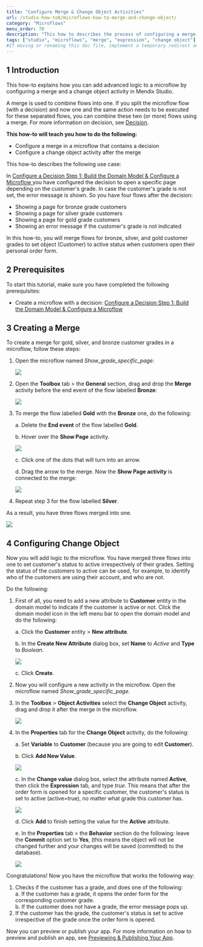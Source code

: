 ```yaml
---
title: "Configure Merge & Change Object Activities"
url: /studio-how-to8/microflows-how-to-merge-and-change-object/
category: "Microflows"
menu_order: 70
description: "This how to describes the process of configuring a merge and a change object activity in Mendix Studio."
tags: ["studio", "microflows", "merge", "expression", "change object"]
#If moving or renaming this doc file, implement a temporary redirect and let the respective team know they should update the URL in the product. See Mapping to Products for more details.
---
```


## 1 Introduction 

This how-to explains how you can add advanced logic to a microflow by configuring a merge and a change object activity in Mendix Studio. 

A merge is used to combine flows into one. If you split the microflow flow (with a decision) and now one and the same action needs to be executed for these separated flows, you can combine these two (or more) flows using a merge. For more information on decision, see [Decision](/studio8/microflows-decision).

**This how-to will teach you how to do the following:**

* Configure a merge in a microflow that contains a decision
* Configure a change object activity after the merge

This how-to describes the following use case: 

In [Configure a Decision Step 1: Build the Domain Model & Configure a Microflow ](microflows-how-to-configure-decision-p1) you have configured the decision to open a specific page depending on the customer's grade. In case the customer's grade is not set, the error message is shown. So you have four flows after the decision: 

* Showing a page for bronze  grade customers
* Showing a page for silver grade customers
* Showing a page for gold grade customers
* Showing an error message if the customer's grade is not indicated

In this how-to, you will merge flows for bronze, silver, and gold customer grades to set object (Customer) to active status when customers open their personal order form. 

## 2 Prerequisites

To start this tutorial, make sure you have completed the following prerequisites:

* Create a microflow with a decision: [Configure a Decision Step 1: Build the Domain Model & Configure a Microflow](microflows-how-to-configure-decision-p1)

## 3 Creating a Merge

To create a merge for gold, silver, and bronze customer grades in a microflow, follow these steps:

1. Open the microflow named *Show_grade_specific_page*:

    ![](attachments/microflows-how-to-merge-and-change-object/microflow-without-merge.png)

2. Open the **Toolbox** tab > the **General** section, drag and drop the **Merge** activity before the end event of the flow labelled **Bronze**:

    ![](attachments/microflows-how-to-merge-and-change-object/adding-merge.png)

3. To merge the flow labelled **Gold** with the **Bronze** one, do the following:<br/>

    a. Delete the **End event** of the flow labelled **Gold**.<br/>

    b. Hover over the **Show Page** activity.<br/>

    ![](attachments/microflows-how-to-merge-and-change-object/hover-over.png)<br/>

    c. Click one of the dots that will turn into an arrow.<br/>

    d. Drag the arrow to the merge. Now the **Show Page activity** is connected to the merge:

    ![](attachments/microflows-how-to-merge-and-change-object/connecting-activity-and-merge.png)<br/>

4. Repeat step 3 for the flow labelled **Silver**. 

As a result, you have three flows merged into one.

![](attachments/microflows-how-to-merge-and-change-object/flows-into-one.png)

## 4 Configuring Change Object

Now you will add logic to the microflow. You have merged three flows into one to set customer's status to active irrespectively of their grades. Setting the status of the customers to active can be used, for example, to identify who of the customers are using their account, and who are not.

 Do the following:

1.  First of all, you need to add a new attribute to **Customer** entity in the domain model to indicate if the customer is active or not. Click the domain model icon in the left menu bar to open the domain model and do the following:<br/>

    a. Click the **Customer** entity > **New attribute**.<br/>

    b. In the **Create New Attribute** dialog box, set **Name** to *Active* and **Type** to *Boolean*.<br/> 

    ![](attachments/microflows-how-to-merge-and-change-object/new-attribute-active.png)<br/>

    c. Click **Create**.

2. Now you will configure a new activity in the microflow. Open the microflow named *Show_grade_specific_page*.
3.  In the **Toolbox** > **Object Activities** select the **Change Object** activity, drag and drop it after the merge in the microflow.

     ![](attachments/microflows-how-to-merge-and-change-object/change-object-added.png)

4.  In the **Properties** tab for the **Change Object** activity, do the following:<br/>

    a. Set **Variable** to **Customer** (because you are going to edit **Customer**).<br/>

    b. Click **Add New Value**.<br/>

    ![](attachments/microflows-how-to-merge-and-change-object/change-object-add-new-value.png)<br/>

    c. In the **Change value** dialog box, select the attribute named **Active**, then click the **Expression** tab, and type *true*. This means that after the order form is opened for a specific customer, the customer's status is set to active (active=true), no matter what grade this customer has.<br/> 

    ![](attachments/microflows-how-to-merge-and-change-object/change-value-expression-editor.png)<br/>

    d. Click **Add** to finish setting the value for the **Active** attribute.<br/>

    e. In the **Properties** tab > the **Behavior** section do the following: leave the **Commit** option set to **Yes**, (this means the object will not be changed further and your changes will be saved (committed) to the database).  <br/>

    ![](attachments/microflows-how-to-merge-and-change-object/change-object-properties.png)

Congratulations! Now you have the microflow that works the following way:

1. Checks if the customer has a grade, and does one of the following:<br/>
   a. If the customer has a grade, it opens the order form for the corresponding customer grade.<br/>
   b. If the customer does not have a grade, the error message pops up.<br/>
2. If the customer has the grade, the customer's status is set to active irrespective of the grade once the order form is opened.

Now you can preview or publish your app. For more information on how to preview and publish an app, see [Previewing & Publishing Your App](/studio8/publishing-app).

